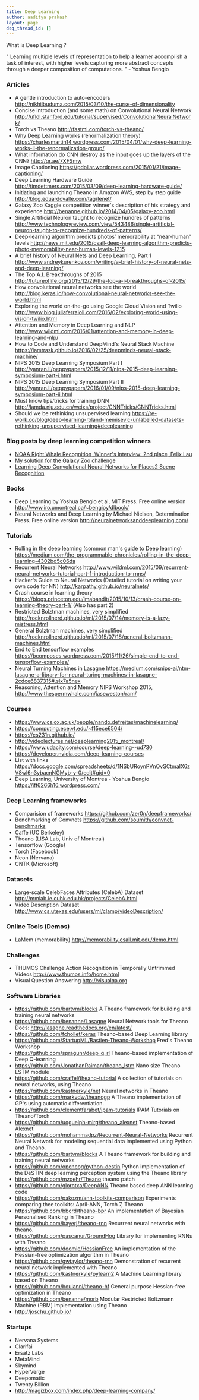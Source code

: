 ```yaml
---
title: Deep Learning
author: aaditya prakash
layout: page
dsq_thread_id: []
---
```

What is Deep Learning ?

  " Learning multiple levels of representation to help a learner accomplish a task of interest, with higher levels capturing more abstract concepts through a deeper composition of computations. " - Yoshua Bengio

### Articles 

  * A gentle introduction to auto-encoders <http://nikhilbuduma.com/2015/03/10/the-curse-of-dimensionality>
  * Concise introduction (and some math) on Convolutional Neural Network <http://ufldl.stanford.edu/tutorial/supervised/ConvolutionalNeuralNetwork/>
  * Torch vs Theano <http://fastml.com/torch-vs-theano/>
  * Why Deep Learning works (renormalization theory) <https://charlesmartin14.wordpress.com/2015/04/01/why-deep-learning-works-ii-the-renormalization-group/>
  * What information do CNN destroy as the input goes up the layers of the CNN? <http://qr.ae/7XFSmw>
  * Image Captioning <https://pdollar.wordpress.com/2015/01/21/image-captioning/>
  * Deep Learning Hardware Guide <http://timdettmers.com/2015/03/09/deep-learning-hardware-guide/>
  * Initiating and launching Theano in Amazon AWS, step by step guide <http://blog.eduardovalle.com/tag/lenet/>
  * Galaxy Zoo Kaggle competition winner's description of his strategy and experience <http://benanne.github.io/2014/04/05/galaxy-zoo.html>
  * Single Artificial Neuron taught to recognize hundres of patterns <http://www.technologyreview.com/view/543486/single-artificial-neuron-taught-to-recognize-hundreds-of-patterns/>
  * Deep-learning algorithm predicts photos’ memorability at “near-human” levels <http://news.mit.edu/2015/csail-deep-learning-algorithm-predicts-photo-memorability-near-human-levels-1215>
  * A brief history of Neural Nets and Deep Learning, Part 1 <http://www.andreykurenkov.com/writing/a-brief-history-of-neural-nets-and-deep-learning/>
  * The Top A.I. Breakthroughs of 2015 <http://futureoflife.org/2015/12/29/the-top-a-i-breakthroughs-of-2015/>
  * How convolutional neural networks see the world <http://blog.keras.io/how-convolutional-neural-networks-see-the-world.html>
  * Exploring the world on-the-go using Google Cloud Vision and Twilio <http://www.blog.juliaferraioli.com/2016/02/exploring-world-using-vision-twilio.html>
  * Attention and Memory in Deep Learning and NLP <http://www.wildml.com/2016/01/attention-and-memory-in-deep-learning-and-nlp/>
  * How to Code and Understand DeepMind's Neural Stack Machine <https://iamtrask.github.io/2016/02/25/deepminds-neural-stack-machine/>
  * NIPS 2015 Deep Learning Symposium Part I  <http://yanran.li/peppypapers/2015/12/11/nips-2015-deep-learning-symposium-part-i.html>
  * NIPS 2015 Deep Learning Symposium Part II <http://yanran.li/peppypapers/2016/01/09/nips-2015-deep-learning-symposium-part-ii.html>
  * Must know tips/tricks for training DNN <http://lamda.nju.edu.cn/weixs/project/CNNTricks/CNNTricks.html>
  * Should we be rethinking unsupervised learning <https://re-work.co/blog/deep-learning-roland-memisevic-unlabelled-datasets-rethinking-unsupervised-learning#deeplearning>

### Blog posts by deep learning competition winners

  * [NOAA Right Whale Recognition, Winner's Interview: 2nd place, Felix Lau](http://felixlaumon.github.io/2015/01/08/kaggle-right-whale.html)
  * [My solution for the Galaxy Zoo challenge](http://benanne.github.io/2014/04/05/galaxy-zoo.html)
  * [Learning   Deep    Convolutional   Neural  Networks    for Places2 Scene   Recognition](http://image-net.org/challenges/talks/WM_presentation.pdf)

### Books 
  * Deep Learning by Yoshua Bengio et al, MIT Press. Free online version <http://www.iro.umontreal.ca/~bengioy/dlbook/>
  * Neural Networks and Deep Learning by Michael Nielsen, Determination Press. Free online version <http://neuralnetworksanddeeplearning.com/>

### Tutorials 
  * Rolling in the deep learning (common man's guide to Deep learning) <https://medium.com/the-programmable-chronicles/rolling-in-the-deep-learning-4302bd5c06da>
  * Recurrent Neural Networks <http://www.wildml.com/2015/09/recurrent-neural-networks-tutorial-part-1-introduction-to-rnns/>
  * Hacker's Guide to Neural Networks  (Detailed tutorial on writing your own code for NN) <http://karpathy.github.io/neuralnets/>
  * Crash course in learning theory <https://blogs.princeton.edu/imabandit/2015/10/13/crash-course-on-learning-theory-part-1/> (Also has part 2)
  * Restricted Bolztman machines, very simplified <http://rocknrollnerd.github.io/ml/2015/07/14/memory-is-a-lazy-mistress.html> 
  * General Bolztman machines, very simplified <http://rocknrollnerd.github.io/ml/2015/07/18/general-boltzmann-machines.html>
  * End to End tensorflow examples <https://bcomposes.wordpress.com/2015/11/26/simple-end-to-end-tensorflow-examples/>
  * Neural Turning Machines in Lasagne <https://medium.com/snips-ai/ntm-lasagne-a-library-for-neural-turing-machines-in-lasagne-2cdce6837315#.slx7a5nex>
  * Reasoning, Attention and Memory NIPS Workshop 2015, <http://www.thespermwhale.com/jaseweston/ram/>

### Courses 
  * <https://www.cs.ox.ac.uk/people/nando.defreitas/machinelearning/>
  * <https://computing.ece.vt.edu/~f15ece6504/>
  * <https://cs231n.github.io/>
  * <http://videolectures.net/deeplearning2015_montreal/>
  * <https://www.udacity.com/course/deep-learning--ud730>
  * <https://developer.nvidia.com/deep-learning-courses>
  * List with links <https://docs.google.com/spreadsheets/d/1NSbURoynPVnOvSCtmaIX6zV8wl6n3ybacnNGMyb-v-0/edit#gid=0>
  * Deep Learning, University of Montrea - Yoshua Bengio <https://ift6266h16.wordpress.com/>

### Deep Learning frameworks
  * Comparision of frameworks <https://github.com/zer0n/deepframeworks/>
  * Benchmarking of Convnets <https://github.com/soumith/convnet-benchmarks>
  * Caffe (UC Berkeley)
  * Theano (LISA Lab, Univ of Montreal)
  * Tensorflow (Google)
  * Torch (Facebook)
  * Neon (Nervana)
  * CNTK (Microsoft)


### Datasets 
  * Large-scale CelebFaces Attributes (CelebA) Dataset <http://mmlab.ie.cuhk.edu.hk/projects/CelebA.html>
  * Video Description Dataset <http://www.cs.utexas.edu/users/ml/clamp/videoDescription/>

### Online Tools (Demos)
  * LaMem (memorability) <http://memorability.csail.mit.edu/demo.html>

### Challenges 
  * THUMOS Challenge Action Recognition in Temporally Untrimmed Videos <http://www.thumos.info/home.html>
  * Visual Question Answering <http://visualqa.org>


### Software Libraries 
  * <https://github.com/bartvm/blocks> A Theano framework for building and training neural networks 
  * <https://github.com/benanne/Lasagne> Neural Network tools for Theano  Docs: <http://lasagne.readthedocs.org/en/latest/>
  * <https://github.com/fchollet/keras> Theano-based Deep Learning library
  * <https://github.com/StartupML/Bastien-Theano-Workshop> Fred's Theano Workshop
  * <https://github.com/spragunr/deep_q_rl> Theano-based implementation of Deep Q-learning
  * <https://github.com/JonathanRaiman/theano_lstm> Nano size Theano LSTM module
  * <https://github.com/craffel/theano-tutorial> A collection of tutorials on neural networks, using Theano
  * <https://github.com/kastnerkyle/net> Neural networks in Theano
  * <https://github.com/markvdw/theanogp> A Theano implementation of GP's using automatic differentiation.
  * <https://github.com/clementfarabet/ipam-tutorials> IPAM Tutorials on Theano/Torch
  * <https://github.com/uoguelph-mlrg/theano_alexnet> Theano-based Alexnet
  * <https://github.com/mohammadpz/Recurrent-Neural-Networks> Recurrent Neural Network for modeling sequential data implemented using Python and Theano.
  * <https://github.com/bartvm/blocks> A Theano framework for building and training neural networks
  * <https://github.com/opencog/python-destin> Python implementation of the DeSTIN deep learning perception system using the Theano library
  * <https://github.com/mzoehr/Theano> theano patch
  * <https://github.com/glorotxa/DeepANN> Theano based deep ANN learning code
  * <https://github.com/pakozm/ann-toolkits-comparison> Experiments comparing thee toolkits: April-ANN, Torch 7, Theano
  * <https://github.com/bbcrd/theano-bpr> An implementation of Bayesian Personalised Ranking in Theano
  * <https://github.com/bayerj/theano-rnn> Recurrent neural networks with theano.
  * <https://github.com/pascanur/GroundHog> Library for implementing RNNs with Theano
  * <https://github.com/doomie/HessianFree> An implementation of the Hessian-free optimization algorithm in Theano
  * <https://github.com/gwtaylor/theano-rnn> Demonstration of recurrent neural network implemented with Theano
  * <https://github.com/kastnerkyle/pylearn2> A Machine Learning library based on Theano
  * <https://github.com/boulanni/theano-hf> General purpose Hessian-free optimization in Theano
  * <https://github.com/benanne/morb> Modular Restricted Boltzmann Machine (RBM) implementation using Theano
  * <http://joschu.github.io/>

### Startups 
  * Nervana Systems
  * Clarifai
  * Ersatz Labs
  * MetaMind
  * Skymind
  * HyperVerge
  * Deepomatic
  * Twenty Billion
  * <http://magizbox.com/index.php/deep-learning-company/>
